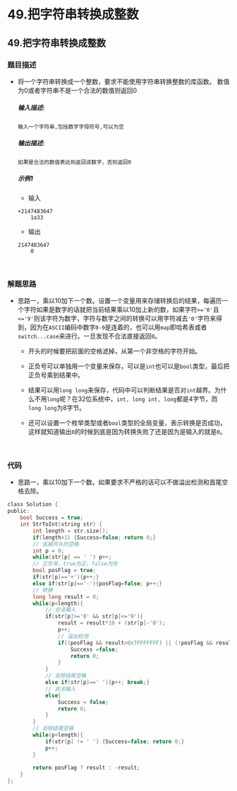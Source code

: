 # 49.把字符串转换成整数


## 49.把字符串转换成整数

### 题目描述  

- 将一个字符串转换成一个整数，要求不能使用字符串转换整数的库函数。 数值为0或者字符串不是一个合法的数值则返回0

  ##### 输入描述:

  ```
  输入一个字符串,包括数字字母符号,可以为空
  ```

  ##### 输出描述:

  ```
  如果是合法的数值表达则返回该数字，否则返回0
  ```

  ##### 示例1

  - 输入

  ```
  +2147483647
      1a33
  ```

  - 输出

  ```
  2147483647
      0
  ```

&nbsp;

### 解题思路  

- 思路一，乘以10加下一个数。设置一个变量用来存储转换后的结果，每遍历一个字符如果是数字的话就把当前结果乘以10加上新的数，如果字符`>='0'`且`<='9'`则该字符为数字，字符与数字之间的转换可以用字符减去`'0'`字符来得到，因为在`ASCII`编码中数字`0-9`是连着的，也可以用`map`即哈希表或者`switch...case`来进行。一旦发现不合法直接返回`0`。

  - 开头的时候要把前面的空格滤掉，从第一个非空格的字符开始。

  - 正负号可以单独用一个变量来保存，可以是`int`也可以是`bool`类型，最后把正负号乘到结果中。

  - 结果可以用`long long`来保存，代码中可以判断结果是否对`int`越界。为什么不用`long`呢？在32位系统中，`int, long int, long`都是4字节，而`long long`为8字节。

  - 还可以设置一个枚举类型或者`bool`类型的全局变量，表示转换是否成功，这样就知道输出`0`的时候到底是因为转换失败了还是因为是输入的就是`0`。


&nbsp;

### 代码 

- 思路一，乘以10加下一个数。如果要求不严格的话可以不做溢出检测和首尾空格去除。  

```c
class Solution {
public:
    bool Success = true;
    int StrToInt(string str) {
        int length = str.size();
        if(length<1) {Success=false; return 0;}
        // 去掉开头的空格
        int p = 0;
        while(str[p] == ' ') p++;
        // 正负号，true为正，false为负
        bool posFlag = true;
        if(str[p]=='+'){p++;}
        else if(str[p]=='-'){posFlag=false; p++;}
        // 转换
        long long result = 0;
        while(p<length){
            // 合法输入
            if(str[p]>='0' && str[p]<='9'){
                result = result*10 + (str[p]-'0');
                p++;
                // 溢出检测
                if((posFlag && result>0x7FFFFFFF) || (!posFlag && result>0x80000000)){
                    Success =false;
                    return 0;
                }
            }
            // 去除结尾空格
            else if(str[p]==' '){p++; break;}
            // 非法输入
            else{
                Success = false;
                return 0;
            }
        }
        // 去除结尾空格
        while(p<length){
            if(str[p] != ' ') {Success=false; return 0;}
            p++;
        }
        
        return posFlag ? result : -result;
    }
};
```




